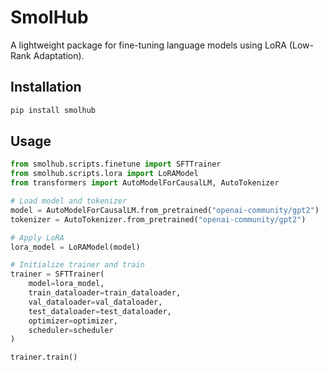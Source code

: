 # SmolHub

A lightweight package for fine-tuning language models using LoRA (Low-Rank Adaptation).

## Installation

```bash
pip install smolhub
```

## Usage

```python
from smolhub.scripts.finetune import SFTTrainer
from smolhub.scripts.lora import LoRAModel
from transformers import AutoModelForCausalLM, AutoTokenizer

# Load model and tokenizer
model = AutoModelForCausalLM.from_pretrained("openai-community/gpt2")
tokenizer = AutoTokenizer.from_pretrained("openai-community/gpt2")

# Apply LoRA
lora_model = LoRAModel(model)

# Initialize trainer and train
trainer = SFTTrainer(
    model=lora_model,
    train_dataloader=train_dataloader,
    val_dataloader=val_dataloader,
    test_dataloader=test_dataloader,
    optimizer=optimizer,
    scheduler=scheduler
)

trainer.train()
```
